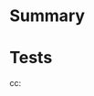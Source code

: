 # Summary
<!-- Brief summary of what your code does -->

# Tests
<!-- How did you test your change? -->

cc:
<!-- Optionally mention someone to let them know about this pull request -->
